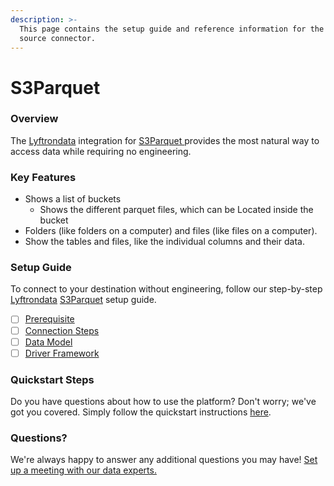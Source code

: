 ```yaml
---
description: >-
  This page contains the setup guide and reference information for the S3Parquet
  source connector.
---
```


# S3Parquet

### Overview

The [Lyftrondata](https://www.lyftrondata.com/) integration for [S3Parquet ](https://lyftrondata.z13.web.core.windows.net/integration/technology-analytics/amazon-s3-parquet/)provides the most natural way to access data while requiring no engineering.

### Key Features

* Shows a list of buckets
  * Shows the different parquet files, which can be Located inside the bucket
* Folders (like folders on a computer) and files (like files on a computer).
* Show the tables and files, like the individual columns and their data.

### Setup Guide

To connect to your destination without engineering, follow our step-by-step [Lyftrondata](https://www.lyftrondata.com/) [S3Parquet](https://lyftrondata.z13.web.core.windows.net/integration/technology-analytics/amazon-s3-parquet/) setup guide.

* [ ] [Prerequisite](../amazon-s3/prerequisite.md)
* [ ] [Connection Steps](../amazon-s3/connection-steps.md)
* [ ] [Data Model](../amazon-s3/data-model/erd.md)
* [ ] [Driver Framework](../amazon-s3/driver-framework/)

### Quickstart Steps

Do you have questions about how to use the platform? Don't worry; we've got you covered. Simply follow the quickstart instructions [here](./).

### Questions? <a href="#questions" id="questions"></a>

We're always happy to answer any additional questions you may have! [Set up a meeting with our data experts.](https://www.lyftrondata.com/book-a-meeting/)
